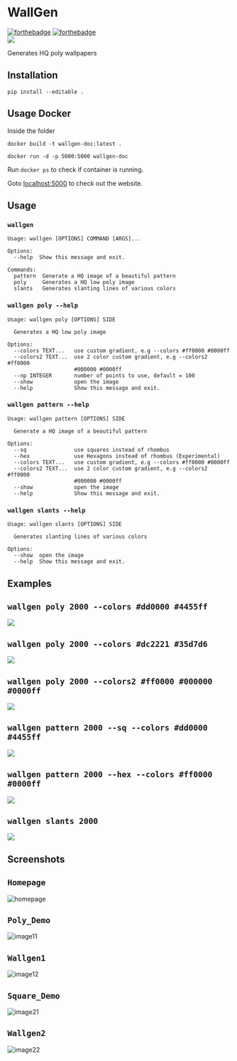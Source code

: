 # WallGen
[![forthebadge](https://forthebadge.com/images/badges/made-with-python.svg)](https://forthebadge.com)   [![forthebadge](https://forthebadge.com/images/badges/built-with-love.svg)](https://forthebadge.com)  
[![](https://img.shields.io/badge/Demo-yellow.svg?style=for-the-badge)](http://wallgen.subhrajitpy.me/)


Generates HQ poly wallpapers

## Installation

`pip install --editable .`

## Usage Docker

Inside the folder

`docker build -t wallgen-doc:latest .`

`docker run -d -p 5000:5000 wallgen-doc`

Run `docker ps` to check if container is running.

Goto [localhost:5000](http://localhost:5000) to check out the website.


## Usage

### `wallgen`

```
Usage: wallgen [OPTIONS] COMMAND [ARGS]...

Options:
  --help  Show this message and exit.

Commands:
  pattern  Generate a HQ image of a beautiful pattern
  poly     Generates a HQ low poly image
  slants   Generates slanting lines of various colors
```

### `wallgen poly --help`

```
Usage: wallgen poly [OPTIONS] SIDE

  Generates a HQ low poly image

Options:
  --colors TEXT...   use custom gradient, e.g --colors #ff0000 #0000ff
  --colors2 TEXT...  use 2 color custom gradient, e.g --colors2 #ff0000
                     #000000 #0000ff
  --np INTEGER       number of points to use, default = 100
  --show             open the image
  --help             Show this message and exit.
```

### `wallgen pattern --help`


```
Usage: wallgen pattern [OPTIONS] SIDE

  Generate a HQ image of a beautiful pattern

Options:
  --sq               use squares instead of rhombus
  --hex              use Hexagons instead of rhombus (Experimental)
  --colors TEXT...   use custom gradient, e.g --colors #ff0000 #0000ff
  --colors2 TEXT...  use 2 color custom gradient, e.g --colors2 #ff0000
                     #000000 #0000ff
  --show             open the image
  --help             Show this message and exit.
```

### `wallgen slants --help`

```
Usage: wallgen slants [OPTIONS] SIDE

  Generates slanting lines of various colors

Options:
  --show  open the image
  --help  Show this message and exit.
```

## Examples

## `wallgen poly 2000 --colors #dd0000 #4455ff`

![](./images/demo1.png)

## `wallgen poly 2000 --colors #dc2221 #35d7d6`

![](./images/demo2.png)

## `wallgen poly 2000 --colors2 #ff0000 #000000 #0000ff`

![](./images/demo5.png)

## `wallgen pattern 2000 --sq --colors #dd0000 #4455ff`

![](./images/demo3.png)

## `wallgen pattern 2000 --hex --colors #ff0000 #0000ff`

![](./images/demo6.png)

## `wallgen slants 2000`

![](./images/demo4.png)


## Screenshots

## `Homepage`

![homepage](./images/homepage.png)

## `Poly_Demo`

![image11](https://user-images.githubusercontent.com/35899910/46815367-664f5b80-cd98-11e8-9247-1e96dac8b8e1.png)

## `Wallgen1`

![image12](https://user-images.githubusercontent.com/35899910/46815734-22108b00-cd99-11e8-9ec5-006118b87532.png)

## `Square_Demo`

![image21](https://user-images.githubusercontent.com/35899910/46815830-53895680-cd99-11e8-8795-fa8f6731e153.png)

## `Wallgen2`

![image22](https://user-images.githubusercontent.com/35899910/46815900-76b40600-cd99-11e8-8123-966446e9c0b7.png)
